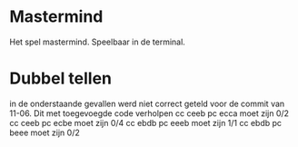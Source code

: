 # Mastermind
Het spel mastermind. Speelbaar in de terminal.

# Dubbel tellen
in de onderstaande gevallen werd niet correct geteld voor de commit van 11-06. Dit met toegevoegde code verholpen
cc ceeb
pc ecca
moet zijn 0/2
cc ceeb
pc ecbe
moet zijn 0/4
cc ebdb
pc eeeb
moet zijn 1/1
cc ebdb
pc beee
moet zijn 0/2
